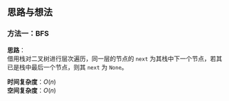 ## 思路与想法
### 方法一：BFS
**思路**：  
借用栈对二叉树进行层次遍历，同一层的节点的 `next` 为其栈中下一个节点，若其已是栈中最后一个节点，则其 `next` 为 `None`。


**时间复杂度**：*O*(*n*)   
**空间复杂度**：*O*(*n*)
